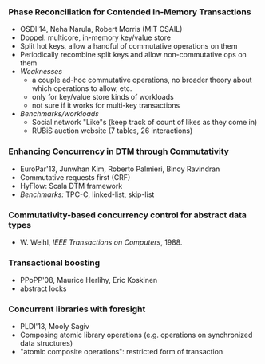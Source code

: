 ### Phase Reconciliation for Contended In-Memory Transactions
- OSDI'14, Neha Narula, Robert Morris (MIT CSAIL)
- Doppel: multicore, in-memory key/value store
- Split hot keys, allow a handful of commutative operations on them
- Periodically recombine split keys and allow non-commutative ops on them
- *Weaknesses*
	- a couple ad-hoc commutative operations, no broader theory about which operations to allow, etc.
	- only for key/value store kinds of workloads
	- not sure if it works for multi-key transactions
- *Benchmarks/workloads*
	- Social network "Like"s (keep track of count of likes as they come in)
	- RUBiS auction website (7 tables, 26 interactions)

### Enhancing Concurrency in DTM through Commutativity 
- EuroPar'13, Junwhan Kim, Roberto Palmieri, Binoy Ravindran
- Commutative requests first (CRF)
- HyFlow: Scala DTM framework
- *Benchmarks:* TPC-C, linked-list, skip-list

### Commutativity-based concurrency control for abstract data types
- W. Weihl, *IEEE Transactions on Computers*, 1988.

### Transactional boosting
- PPoPP'08, Maurice Herlihy, Eric Koskinen
- abstract locks

### Concurrent libraries with foresight
- PLDI'13, Mooly Sagiv
- Composing atomic library operations (e.g. operations on synchronized data structures)
- "atomic composite operations": restricted form of transaction
